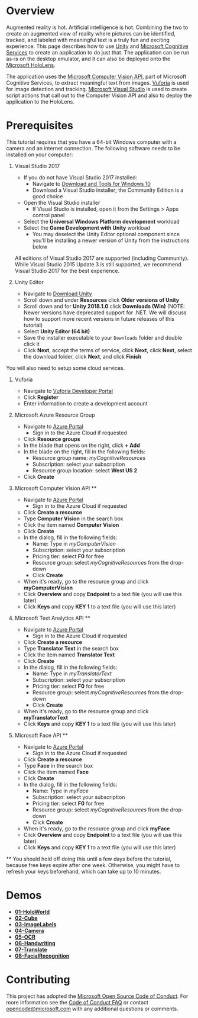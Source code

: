 # Overview

Augmented reality is hot. Artificial intelligence is hot. Combining the two to create an augmented view of reality where pictures can be identified, tracked, and labeled with meaningful text is a truly fun and exciting experience. This page describes how to use [Unity](https://unity3d.com/unity) and [Microsoft Cognitive Services](https://azure.microsoft.com/en-us/services/cognitive-services/) to create an application to do just that. The application can be run as-is on the desktop emulator, and it can also be deployed onto the [Microsoft HoloLens](https://www.microsoft.com/en-us/hololens).

The application uses the [Microsoft Computer Vision API](https://azure.microsoft.com/en-us/services/cognitive-services/computer-vision/), part of Microsoft Cognitive Services, to extract meaningful text from images. [Vuforia](https://library.vuforia.com/articles/Training/Object-Recognition) is used for image detection and tracking. [Microsoft Visual Studio](https://www.visualstudio.com/) is used to create script actions that call out to the Computer Vision API and also to deploy the application to the HoloLens.

# Prerequisites

This tutorial requires that you have a 64-bit Windows computer with a camera and an internet connection. The following software needs to be installed on your computer:

1. Visual Studio 2017
   - If you do not have Visual Studio 2017 installed:
     - Navigate to [Download and Tools for Windows 10](https://developer.microsoft.com/en-us/windows/downloads)
     - Download a Visual Studio installer; the Community Edition is a good choice
   - Open the Visual Studio installer
	 - If Visual Studio is installed, open it from the Settings > Apps control panel
   - Select the **Universal Windows Platform development** workload
   - Select the **Game Development with Unity** workload
     - You may deselect the Unity Editor optional component since you'll be installing a newer version of Unity from the instructions below

   All editions of Visual Studio 2017 are supported (including Community). While Visual Studio 2015 Update 3 is still supported, we recommend Visual Studio 2017 for the best experience.

1. Unity Editor
   - Navigate to [Download Unity](https://unity3d.com/get-unity/download)
   - Scroll down and under **Resources** click **Older versions of Unity**
   - Scroll down and for **Unity 2018.1.0** click **Downloads (Win)** (NOTE: Newer versions have deprecated support for .NET. We will discuss how to support more recent versions in future releases of this tutorial)
   - Select **Unity Editor (64 bit)**
   - Save the installer executable to your `Downloads` folder and double click it
   - Click **Next**, accept the terms of service, click **Next**, click **Next**, select the download folder, click **Next**, and click **Finish**

You will also need to setup some cloud services.

1. Vuforia
   - Navigate to [Vuforia Developer Portal](https://developer.vuforia.com)
   - Click **Register**
   - Enter information to create a development account

1. Microsoft Azure Resource Group
   - Navigate to [Azure Portal](https://ms.portal.azure.com)
     - Sign in to the Azure Cloud if requested
   - Click **Resource groups**
   - In the blade that opens on the right, click **+ Add**
   - In the blade on the right, fill in the following fields:
	 - Resource group name: *myCognitiveResources*
	 - Subscription: select your subscription
	 - Resource group location: select **West US 2**
   - Click **Create**

1. Microsoft Computer Vision API **
   - Navigate to [Azure Portal](https://ms.portal.azure.com)
     - Sign in to the Azure Cloud if requested
   - Click **Create a resource**
   - Type **Computer Vision** in the search box
   - Click the item named **Computer Vision**
   - Click **Create**
   - In the dialog, fill in the following fields:
	 - Name: Type in *myComputerVision*
	 - Subscription: select your subscription
	 - Pricing tier: select **F0** for free
	 - Resource group: select *myCognitiveResources* from the drop-down
     - Click **Create**
   - When it's ready, go to the resource group and click **myComputerVision**
   - Click **Overview** and copy **Endpoint** to a text file (you will use this later)
   - Click **Keys** and copy **KEY 1** to a text file (you will use this later)

1. Microsoft Text Analytics API **
   - Navigate to [Azure Portal](https://ms.portal.azure.com)
     - Sign in to the Azure Cloud if requested
   - Click **Create a resource**
   - Type **Translator Text** in the search box
   - Click the item named **Translator Text**
   - Click **Create**
   - In the dialog, fill in the following fields:
	 - Name: Type in *myTranslatorText*
	 - Subscription: select your subscription
	 - Pricing tier: select **F0** for free
	 - Resource group: select *myCognitiveResources* from the drop-down
     - Click **Create**
   - When it's ready, go to the resource group and click **myTranslatorText**
   - Click **Keys** and copy **KEY 1** to a text file (you will use this later)

1. Microsoft Face API **
   - Navigate to [Azure Portal](https://ms.portal.azure.com)
     - Sign in to the Azure Cloud if requested
   - Click **Create a resource**
   - Type **Face** in the search box
   - Click the item named **Face**
   - Click **Create**
   - In the dialog, fill in the following fields:
	 - Name: Type in *myFace*
	 - Subscription: select your subscription
	 - Pricing tier: select **F0** for free
	 - Resource group: select *myCognitiveResources* from the drop-down
	 - Click **Create**
   - When it's ready, go to the resource group and click **myFace**
   - Click **Overview** and copy **Endpoint** to a text file (you will use this later)
   - Click **Keys** and copy **KEY 1** to a text file (you will use this later)

** You should hold off doing this until a few days before the tutorial, because free keys expire after one week. Otherwise, you might have to refresh your keys beforehand, which can take up to 10 minutes.

# Demos

- [**01-HoloWorld**](01-HoloWorld/README.md)
- [**02-Cube**](02-Cube/README.md)
- [**03-ImageLabels**](03-ImageLabels/README.md)
- [**04-Camera**](04-Camera/README.md)
- [**05-OCR**](05-OCR/README.md)
- [**06-Handwriting**](06-Handwriting/README.md)
- [**07-Translate**](07-Translate/README.md)
- [**08-FacialRecognition**](08-FacialRecognition/README.md)

# Contributing

This project has adopted the [Microsoft Open Source Code of Conduct](https://opensource.microsoft.com/codeofconduct/). For more information see the [Code of Conduct FAQ](https://opensource.microsoft.com/codeofconduct/faq/) or contact [opencode@microsoft.com](mailto:opencode@microsoft.com) with any additional questions or comments.
